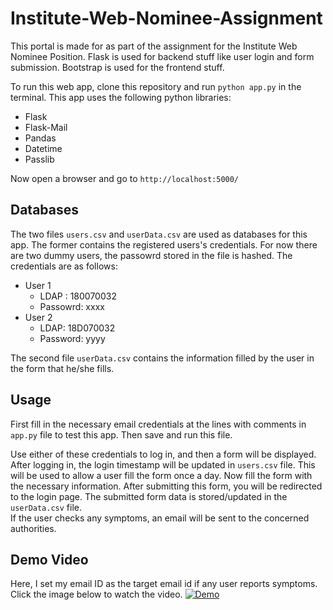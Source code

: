 # Institute-Web-Nominee-Assignment

This portal is made for as part of the assignment for the Institute Web Nominee Position.
Flask is used for backend stuff like user login and form submission. Bootstrap is used
for the frontend stuff.

To run this web app, clone this repository and run `python app.py` in the terminal. This app uses the following python libraries:
- Flask
- Flask-Mail
- Pandas
- Datetime
- Passlib  

Now open a browser and go to `http://localhost:5000/`

## Databases
The two files `users.csv` and `userData.csv` are used as databases for this app.
The former contains the registered users's credentials. For now there are two dummy users,
the passowrd stored in the file is hashed. The credentials are as follows:  
- User 1
    - LDAP : 180070032
    - Passowrd: xxxx
- User 2
    - LDAP: 18D070032
    - Password: yyyy
    
The second file `userData.csv` contains the information filled by the user in the
form that he/she fills.

## Usage
First fill in the necessary email credentials at the lines with
comments in `app.py` file to test this app. Then save and run this file.

Use either of these credentials to log in, and then a form will be displayed.
After logging in, the login timestamp will be updated in `users.csv` file.
This will be used to allow a user fill the form once a day. Now fill the form with the necessary information. After submitting this form,
you will be redirected to the login page. The submitted form data is stored/updated
in the `userData.csv` file.   
If the user checks any symptoms, an email will be sent to the concerned authorities.

## Demo Video
Here, I set my email ID as the target email id if any user reports symptoms.  Click the image below to watch the video.
[![Demo](http://img.youtube.com/vi/DUmj8yPjxSM/0.jpg)](http://www.youtube.com/watch?v=DUmj8yPjxSM "Demo")

 
